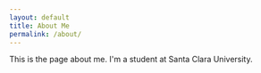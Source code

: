 ```yaml
---
layout: default
title: About Me
permalink: /about/
---
```


This is the page about me. I'm a student at Santa Clara University.
